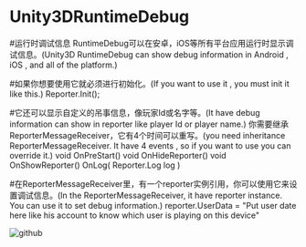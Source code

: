 ﻿# Unity3DRuntimeDebug

#运行时调试信息
  RuntimeDebug可以在安卓，iOS等所有平台应用运行时显示调试信息。(Unity3D RuntimeDebug can show debug information in Android , iOS , and all of the platform.)

#如果你想要使用它就必须进行初始化。(If you want to use it , you must init it like this.)
  Reporter.Init();

#它还可以显示自定义的吊事信息，像玩家Id或名字等。(It have debug information can show in reporter like player Id or player name.)
  你需要继承ReporterMessageReceiver，它有4个时间可以重写。(you need inheritance ReporterMessageReceiver. It have 4 events , so if you want to use you can override it.)
  void OnPreStart()
  void OnHideReporter()
  void OnShowReporter()
  OnLog( Reporter.Log log )

#在ReporterMessageReceiver里，有一个reporter实例引用，你可以使用它来设置调试信息。(In the ReporterMessageReceiver, it have        reporter instance. You can use it to set debug information.)
  reporter.UserData = "Put user date here like his account to know which user is playing on this device"

![github](https://github.com/luzexi/Unity3DRuntimeDebug/blob/master/demoImg.png "img")
